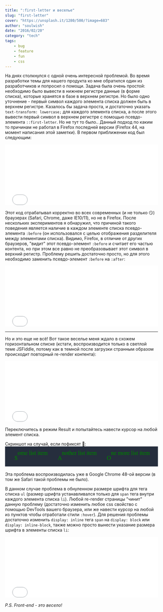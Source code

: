```yaml
---
title: ":first-letter и веселье"
slug: "first-letter"
cover: "https://unsplash.it/1280/500/?image=683"
author: "soulwish"
date: "2016/02/20"
category: "tech"
tags:
    - bug
    - feature
    - fun
    - css
---
```


На днях столкнулся с одной очень интересной проблемой. Во время разработки темы для нашего продукта ко мне обратился один из разработчиков и попросил о помощи. Задача была очень простой: необходимо было вывести в нижнем регистре данные (в форме списка), которые хранятся в базе в верхнем регистре. Но было одно уточнение - первый символ каждого элемента списка должен быть в верхнем регистре. Казалось бы задача проста, и достаточно указать `text-transform: lowercase;` для каждого элемента списка, а после этого вывести первый символ в верхнем регистре с помощью псевдо-элемента `::first-letter`. Но не тут то было.. Данный подход по каким то причинам не работал в Firefox последней версии (Firefox 44, на момент написания этой заметки). В первом приближении код был следующим:

<iframe width="100%" height="200" src="//jsfiddle.net/soul_wish/tm7qg77f/8/embedded/result,css,html/dark/" allowfullscreen="allowfullscreen" frameborder="0"></iframe>

Этот код отрабатывал корректно во всех современных (и не только 😏) браузерах (Safari, Chrome, даже IE10/11), но не в Firefox. После нескольких экспериментов я обнаружил, что причиной такого поведения является наличие в каждом элементе списка псевдо-элемента `:before` (он использовался с целью отображения разделителя между элементами списка). Видимо, Firefox, в отличие от других браузеров, "видит" этот псевдо-элемент `:before` и считает его частью контента, но при этом все равно не преобразовывает этот символ в верхний регистр. Проблему решить достаточно просто, но для этого необходимо заменить псевдо-элемент `:before` на `:after`:

<iframe width="100%" height="200" src="//jsfiddle.net/soul_wish/tm7qg77f/9/embedded/result,css,html/dark/" allowfullscreen="allowfullscreen" frameborder="0"></iframe>

---

Но и это еще не всё! Вот такое веселье меня ждало в схожем горизонтальном списке (кстати, воспроизводится только в светлой теме JSFiddle, потому как в темной после загрузки странным образом происходит повторный re-render контента):

<iframe width="100%" height="200" src="//jsfiddle.net/soul_wish/tm7qg77f/14/embedded/css,html,result/" allowfullscreen="allowfullscreen" frameborder="0"></iframe>

Переключитесь в режим Result и попытайтесь навести курсор на любой элемент списка.

Скриншот на случай, если пофиксят 🙂:
![:first-letter issue](/img/posts/first-letter-issue.png ":first-letter issue")

Эта проблема воспроизводилась уже в Google Chrome 48-ой версии (в том же Safari такой проблемы не было).

В данном случае проблема в обнуленном размере шрифта для тега списка `ul` (размер шрифта устанавливался только для `span` тега внутри каждого элемента списка `li`). Любой re-render страницы "чинит" данную проблему (достаточно изменить любое css свойство с помощью DevTools вашего браузера, или же навести курсор на любой из пунктов чтобы отработали стили `:hover`). Для решения проблемы достаточно изменить `display: inline` тега `span` на `display: block` или `display: inline-block`, также можно просто вынести указание размера шрифта в элементы списка `li`:

<iframe width="100%" height="200" src="//jsfiddle.net/soul_wish/tm7qg77f/15/embedded/result,css,html/dark/" allowfullscreen="allowfullscreen" frameborder="0"></iframe>


*P.S. Front-end - это весело!*
